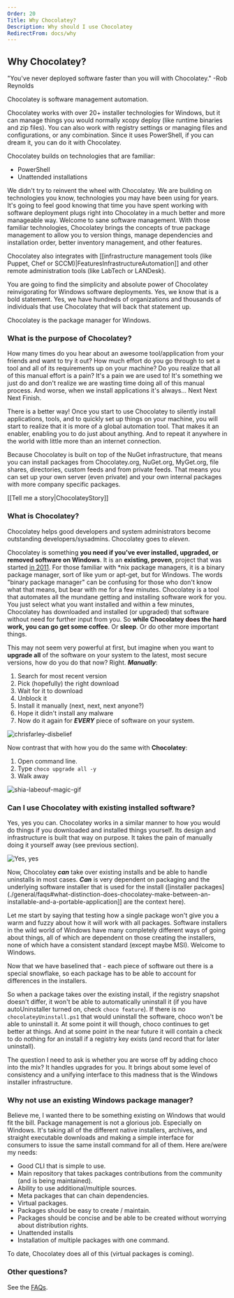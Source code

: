 ```yaml
---
Order: 20
Title: Why Chocolatey?
Description: Why should I use Chocolatey
RedirectFrom: docs/why
---
```


## Why Chocolatey?

"You've never deployed software faster than you will with Chocolatey." -Rob Reynolds

Chocolatey is software management automation.

Chocolatey works with over 20+ installer technologies for Windows, but it can manage things you would normally xcopy deploy (like runtime binaries and zip files). You can also work with registry settings or managing files and configurations, or any combination. Since it uses PowerShell, if you can dream it, you can do it with Chocolatey.

Chocolatey builds on technologies that are familiar:
* PowerShell
* Unattended installations

We didn't try to reinvent the wheel with Chocolatey. We are building on technologies you know, technologies you may have been using for years. It's going to feel good knowing that time you have spent working with software deployment plugs right into Chocolatey in a much better and more manageable way. Welcome to sane software management. With those familiar technologies, Chocolatey brings the concepts of true package management to allow you to version things, manage dependencies and installation order, better inventory management, and other features.

Chocolatey also integrates with [[infrastructure management tools (like Puppet, Chef or SCCM)|FeaturesInfrastructureAutomation]] and other remote administration tools (like LabTech or LANDesk).

You are going to find the simplicity and absolute power of Chocolatey reinvigorating for Windows software deployments. Yes, we know that is a bold statement. Yes, we have hundreds of organizations and thousands of individuals that use Chocolatey that will back that statement up.

Chocolatey is the package manager for Windows.

### What is the purpose of Chocolatey?

How many times do you hear about an awesome tool/application from your friends and want to try it out? How much effort do you go through to set a tool and all of its requirements up on your machine? Do you realize that all of this manual effort is a pain? It's a pain we are used to! It's something we just do and don't realize we are wasting time doing all of this manual process. And worse, when we install applications it's always... Next Next Next Finish.

There is a better way! Once you start to use Chocolatey to silently install applications, tools, and to quickly set up things on your machine, you will start to realize that it is more of a global automation tool. That makes it an enabler, enabling you to do just about anything. And to repeat it anywhere in the world with little more than an internet connection.

Because Chocolatey is built on top of the NuGet infrastructure, that means you can install packages from Chocolatey.org, NuGet.org, MyGet.org, file shares, directories, custom feeds and from private feeds. That means you can set up your own server (even private) and your own internal packages with more company specific packages.

[[Tell me a story|ChocolateyStory]]

### What is Chocolatey?

Chocolatey helps good developers and system administrators become outstanding developers/sysadmins. Chocolatey goes to *eleven*.

Chocolatey is something **you need if you've ever installed, upgraded, or removed software on Windows**. It is an **existing, proven**, project that was started [in 2011](https://github.com/ferventcoder/nugetpackages/commit/d16ed7ac675395b3bb8ecee90fb13efb03d4b619). For those familiar with \*nix package managers, it is a binary package manager, sort of like yum or apt-get, but for Windows. The words "binary package manager" can be confusing for those who don't know what that means, but bear with me for a few minutes. Chocolatey is a tool that automates all the mundane getting and installing software work for you. You just select what you want installed and within a few minutes, Chocolatey has downloaded and installed (or upgraded) that software without need for further input from you. So **while Chocolatey does the hard work, you can go get some coffee**. Or **sleep**. Or do other more important things.

This may not seem very powerful at first, but imagine when you want to **upgrade all** of the software on your system to the latest, most secure versions, how do you do that now? Right. ***Manually***:

1. Search for most recent version
1. Pick (hopefully) the right download
1. Wait for it to download
1. Unblock it
1. Install it manually (next, next, next anyone?)
1. Hope it didn't install any malware
1. Now do it again for ***EVERY*** piece of software on your system.

![chrisfarley-disbelief](https://cloud.githubusercontent.com/assets/63502/6924749/4e4e23d2-d7a0-11e4-9f4e-a44a02b227f6.gif)

Now contrast that with how you do the same with **Chocolatey**:

1. Open command line.
1. Type `choco upgrade all -y`
1. Walk away

![shia-labeouf-magic-gif](https://cloud.githubusercontent.com/assets/63502/6924713/14521f12-d7a0-11e4-819d-88c46e1a7bfa.gif)

<a name="can-i-use-chocolatey-with-existing-software"></a>
### Can I use Chocolatey with existing installed software?
Yes, yes you can. Chocolatey works in a similar manner to how you would do things if you downloaded and installed things yourself. Its design and infrastructure is built that way on purpose. It takes the pain of manually doing it yourself away (see previous section).

![Yes, yes](http://replygif.net/i/208.gif)

Now, Chocolatey ***can*** take over existing installs and be able to handle uninstalls in most cases. ***Can*** is very dependent on packaging and the underlying software installer that is used for the install ([installer packages](./general/faqs#what-distinction-does-chocolatey-make-between-an-installable-and-a-portable-application]] are the context here).

Let me start by saying that testing how a single package won't give you a warm and fuzzy about how it will work with all packages. Software installers in the wild world of Windows have many completely different ways of going about things, all of which are dependent on those creating the installers, none of which have a consistent standard (except maybe MSI). Welcome to Windows.

Now that we have baselined that - each piece of software out there is a special snowflake, so  each package has to be able to account for differences in the installers.

So when a package takes over the existing install, if the registry snapshot doesn't differ, it won't be able to automatically uninstall it (if you have autoUninstaller turned on, check `choco feature`). If there is no `chocolateyUninstall.ps1` that would uninstall the software, choco won't be able to uninstall it. At some point it will though, choco continues to get better at things. And at some point in the near future it will contain a check to do nothing for an install if a registry key exists (and record that for later uninstall).

The question I need to ask is whether you are worse off by adding choco into the mix? It handles upgrades for you. It brings about some level of consistency and a unifying interface to this madness that is the Windows installer infrastructure.

### Why not use an existing Windows package manager?
Believe me, I wanted there to be something existing on Windows that would fit the bill. Package management is not a glorious job. Especially on Windows. It's taking all of the different native installers, archives, and straight executable downloads and making a simple interface for consumers to issue the same install command for all of them. Here are/were my needs:

* Good CLI that is simple to use.
* Main repository that takes packages contributions from the community (and is being maintained).
* Ability to use additional/multiple sources.
* Meta packages that can chain dependencies.
* Virtual packages.
* Packages should be easy to create / maintain.
* Packages should be concise and be able to be created without worrying about distribution rights.
* Unattended installs
* Installation of multiple packages with one command.

To date, Chocolatey does all of this (virtual packages is coming).

### Other questions?
See the [FAQs](./general/faqs).

